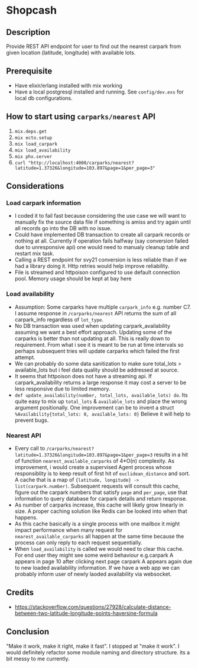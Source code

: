 # Shopcash

## Description
Provide REST API endpoint for user to find out the nearest carpark from given location (latitude, longitude) with available lots.

## Prerequisite
- Have elixir/erlang installed with mix working
- Have a local postgresql installed and running. See `config/dev.exs` for local db configurations.

## How to start using `carparks/nearest` API

1. `mix.deps.get`
2. `mix ecto.setup`
3. `mix load_carpark`
4. `mix load_availability`
5. `mix phx.server`
6. `curl "http://localhost:4000/carparks/nearest?latitude=1.37326&longitude=103.897&page=1&per_page=3"`

## Considerations

### Load carpark information
- I coded it to fail fast because considering the use case we will want to manually fix the source data file if something is amiss and try again until all records go into the DB with no issue.
- Could have implemented DB transaction to create all carpark records or nothing at all. Currently if operation fails halfway (say conversion failed due to unresponsive api) one would need to manualy cleanup table and restart mix task.
- Calling a REST endpoint for svy21 conversion is less reliable than if we had a library doing it. Http retries would help improve reliability.
- File is streamed and httpoison configured to use default connection pool. Memory usage should be kept at bay here

### Load availability
- Assumption: Some carparks have multiple `carpark_info` e.g. number C7. I assume response in `/carparks/nearest` API returns the sum of all carpark_info regardless of `lot_type`.  
- No DB transaction was used when updating carpark_availability assuming we want a best effort approach. Updating some of the carparks is better than not updating at all. This is really down to requirement. From what i see it is meant to be run at time intervals so perhaps subsequent tries will update carparks which failed the first attempt.
- We can probably do some data sanitization to make sure total_lots > available_lots but i feel data quality should be addressed at source.
- It seems that httpoison does not have a streaming api. If carpark_availability returns a large response it may cost a server to be less responsive due to limited memory.
- `def update_availability(number, total_lots, available_lots) do`. Its quite easy to mix up `total_lots` & `available_lots` and place the wrong argument positionally. One improvement can be to invent a struct `%Availability{total_lots: 0, available_lots: 0}` Believe it will help to prevent bugs.

### Nearest API
- Every call to `/carparks/nearest?latitude=1.37326&longitude=103.897&page=1&per_page=3` results in a hit of function `nearest_available_carparks` of 4*O(n) complexity. As improvement, i would create a supervised Agent process whose responsiblity is to keep result of first hit of `euclidean_distance` and sort. A cache that is a map of `{latitude, longitude} -> list(carpark.number)`. Subsequent requests will consult this cache, figure out the carpark numbers that satisfy `page` and `per_page`, use that information to query database for carpark details and return response. 
- As number of carparks increase, this cache will likely grow linearly in size. A proper caching solution like Redis can be looked into when that happens.
- As this cache basically is a single process with one mailbox it might impact performance when many request for `nearest_available_carparks` all happen at the same time because the process can only reply to each request sequentially.
- When `load_availability` is called we would need to clear this cache. For end user they might see some weird behaviour e.g.carpark A appears in page 10 after clicking next page carpark A appears again due to new loaded availability information. If we have a web app we can probably inform user of newly laoded availability via websocket.


## Credits
- https://stackoverflow.com/questions/27928/calculate-distance-between-two-latitude-longitude-points-haversine-formula 

## Conclusion
"Make it work, make it right, make it fast". I stopped at "make it work". I would definitely refactor some module naming and directory structure. its a bit messy to me currently.